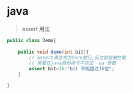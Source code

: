 # java

> assert 用法
```java
public class Demo{
    
    public void demo(int bit){
        // assert表达式为ture放行,反之就会被拦截
        // 需要在java启动命令中添加 -ea 参数
        assert bit<16:"bit 不能超过16位";
    }

}
```